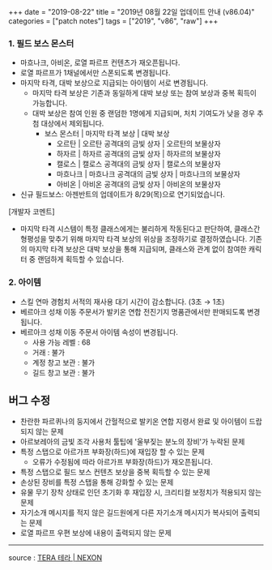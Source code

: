 +++
date = "2019-08-22"
title = "2019년 08월 22일 업데이트 안내 (v86.04)"
categories = ["patch notes"]
tags = ["2019", "v86", "raw"]
+++

### 1. 필드 보스 몬스터
- 마흐나크, 아비온, 로열 파르프 컨텐츠가 재오픈됩니다.
- 로열 파르프가 1채널에서만 스폰되도록 변경됩니다.
- 마지막 타격, 대박 보상으로 지급되는 아이템이 서로 변경됩니다.
  - 마지막 타격 보상은 기존과 동일하게 대박 보상 또는 참여 보상과 중복 획득이 가능합니다.
  - 대박 보상은 참여 인원 중 랜덤한 1명에게 지급되며, 처치 기여도가 낮을 경우 추첨 대상에서 제외됩니다.
    - 보스 몬스터 | 마지막 타격 보상 | 대박 보상
      - 오르탄 | 오르탄 공격대의 금빛 상자 | 오르탄의 보물상자
      - 하자르 | 하자르 공격대의 금빛 상자 | 하자르의 보물상자
      - 캘로스 | 캘로스 공격대의 금빛 상자 | 캘로스의 보물상자
      - 마흐나크 | 마흐나크 공격대의 금빛 상자 | 마흐나크의 보물상자
      - 아비온 | 아비온 공격대의 금빛 상자 | 아비온의 보물상자
- 신규 필드보스: 아젠반트의 업데이트가 8/29(목)으로 연기되었습니다.

[개발자 코멘트]
- 마지막 타격 시스템이 특정 클래스에게는 불리하게 작동된다고 판단하여, 클래스간 형평성을 맞추기 위해 마지막 타격 보상의 위상을 조정하기로 결정하였습니다. 기존의 마지막 타격 보상은 대박 보상을 통해 지급되며, 클래스와 관계 없이 참여한 캐릭터 중 랜덤하게 획득할 수 있습니다.

### 2. 아이템
- 스킬 연마 경험치 서적의 재사용 대기 시간이 감소합니다. (3초 → 1초)
- 베르아크 성채 이동 주문서가 발키온 연합 전진기지 명품관에서만 판매되도록 변경됩니다.
- 베르아크 성채 이동 주문서 아이템 속성이 변경됩니다.
  - 사용 가능 레벨 : 68
  - 거래 : 불가
  - 계정 창고 보관 : 불가
  - 길드 창고 보관 : 불가

## 버그 수정

- 찬란한 파르퀴나의 둥지에서 간헐적으로 발키온 연합 지령서 완료 및 아이템이 드랍되지 않는 문제
- 아르보레아의 금빛 조각 사용처 툴팁에 '울부짖는 분노의 장비'가 누락된 문제
- 특정 스탭으로 아르가프 부화장(하드)에 재입장 할 수 있는 문제
  - 오류가 수정됨에 따라 아르가프 부화장(하드)가 재오픈됩니다.
- 특정 스탭으로 필드 보스 컨텐츠 보상을 중복 획득할 수 있는 문제
- 손상된 장비를 특정 스탭을 통해 강화할 수 있는 문제
- 유물 무기 장착 상태로 인던 초기화 후 재입장 시, 크리티컬 보정치가 적용되지 않는 문제
- 자기소개 메시지를 적지 않은 길드원에게 다른 자기소개 메시지가 복사되어 출력되는 문제
- 로열 파르프 우편 보상에 내용이 출력되지 않는 문제

----

source : [TERA 테라 | NEXON](http://tera.nexon.com/news/update/view.aspx?n4articlesn=406)

